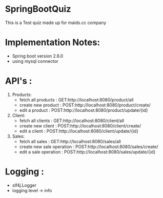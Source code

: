 # SpringBootQuiz
This is a Test quiz made up for maids.cc company

# Implementation Notes:
- Spring boot version 2.6.0
- using mysql connector 
# API's :
1) Products: 
   - fetch all products : GET:http://localhost:8080/product/all
   - create new product : POST:http://localhost:8080/product/create/
   - edit a product :     POST:http://localhost:8080/product/update/{id}
2) Client:
   - fetch all clients : GET:http://localhost:8080/client/all
   - create new client : POST:http://localhost:8080/client/create/
   - edit a client :     POST:http://localhost:8080/client/update/{id}
3) Sales:
   -  fetch all sales : GET:http://localhost:8080/sales/all
   - create new sale operation : POST:http://localhost:8080/sales/create/
   - edit a sale operation : POST:http://localhost:8080/sales/update/{id}
# Logging : 
- slf4j.Logger
- logging level -> info

